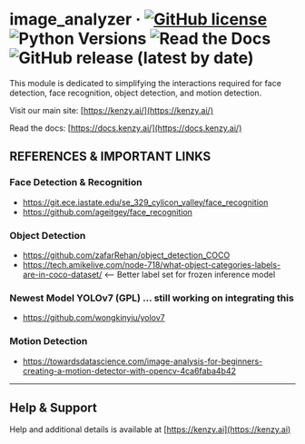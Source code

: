 # image_analyzer &middot; [![GitHub license](https://img.shields.io/github/license/lnxusr1/image_analyzer)](https://github.com/lnxusr1/image_analyzer/blob/master/LICENSE) ![Python Versions](https://img.shields.io/pypi/pyversions/yt2mp3.svg) ![Read the Docs](https://img.shields.io/readthedocs/image_analyzer) ![GitHub release (latest by date)](https://img.shields.io/github/v/release/lnxusr1/image_analyzer)

This module is dedicated to simplifying the interactions required for face detection, face recognition, object detection, and motion detection.

Visit our main site: [https://kenzy.ai/](https://kenzy.ai/)

Read the docs: [https://docs.kenzy.ai/](https://docs.kenzy.ai/)

## REFERENCES & IMPORTANT LINKS

### Face Detection & Recognition

- https://git.ece.iastate.edu/se_329_cylicon_valley/face_recognition
- https://github.com/ageitgey/face_recognition

### Object Detection

- https://github.com/zafarRehan/object_detection_COCO
- https://tech.amikelive.com/node-718/what-object-categories-labels-are-in-coco-dataset/ <-- Better label set for frozen inference model

### Newest Model YOLOv7 (GPL) ... still working on integrating this

- https://github.com/wongkinyiu/yolov7

### Motion Detection

- https://towardsdatascience.com/image-analysis-for-beginners-creating-a-motion-detector-with-opencv-4ca6faba4b42


-----

## Help &amp; Support
Help and additional details is available at [https://kenzy.ai](https://kenzy.ai)

